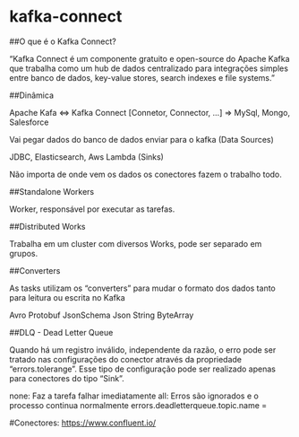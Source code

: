 # kafka-connect

##O que é o Kafka Connect?

“Kafka Connect é um componente gratuito e open-source do Apache Kafka que trabalha como um hub de dados centralizado para integrações simples entre banco de dados, key-value stores, search indexes e file systems.”

##Dinâmica

Apache Kafa <=> Kafka Connect [Connetor, Connector, ...] => MySql, Mongo, Salesforce

Vai pegar dados do banco de dados enviar para o kafka (Data Sources)

JDBC, Elasticsearch, Aws Lambda (Sinks)

Não importa de onde vem os dados os conectores fazem o trabalho todo.

##Standalone Workers

Worker, responsável por executar as tarefas.

##Distributed Works

Trabalha em um cluster com diversos Works, pode ser separado em grupos.

##Converters

As tasks utilizam os “converters” para mudar o formato dos dados tanto para leitura ou escrita no Kafka

Avro
Protobuf
JsonSchema
Json
String
ByteArray

##DLQ - Dead Letter Queue

Quando há um registro inválido, independente da razão, o erro pode ser tratado nas configurações do conector através da propriedade “errors.tolerange”. Esse tipo de configuração pode ser realizado apenas para conectores do tipo “Sink”.

none: Faz a tarefa falhar imediatamente
all: Erros são ignorados e o processo continua normalmente
errors.deadletterqueue.topic.name = <nome-do-topico>

#Conectores: https://www.confluent.io/
